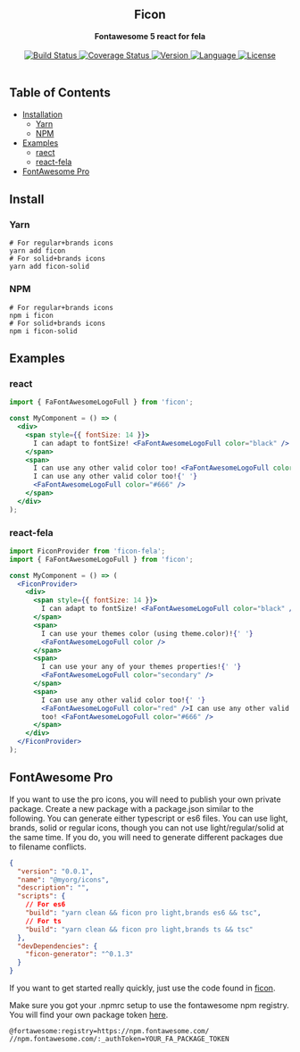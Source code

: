 <div align="center">
  <h2>Ficon</h2>
  <strong>Fontawesome 5 react for fela</strong>
  <br />
  <br />
  <a href="https://travis-ci.org/bkniffler/ficon">
    <img src="https://img.shields.io/travis/bkniffler/ficon.svg?style=flat-square" alt="Build Status">
  </a>
  <a href="https://codecov.io/github/bkniffler/ficon">
    <img src="https://img.shields.io/codecov/c/github/bkniffler/ficon.svg?style=flat-square" alt="Coverage Status">
  </a>
  <a href="https://github.com/bkniffler/ficon">
    <img src="http://img.shields.io/npm/v/ficon.svg?style=flat-square" alt="Version">
  </a>
  <a href="https://github.com/bkniffler/ficon">
    <img src="https://img.shields.io/badge/language-typescript-blue.svg?style=flat-square" alt="Language">
  </a>
  <a href="https://github.com/bkniffler/ficon/master/LICENSE">
    <img src="https://img.shields.io/github/license/bkniffler/ficon.svg?style=flat-square" alt="License">
  </a>
  <br />
  <br />
</div>

## Table of Contents

- [Installation](#install)
  - [Yarn](#yarn)
  - [NPM](#npm)
- [Examples](#examples)
  - [raect](#react)
  - [react-fela](#react-fela)
- [FontAwesome Pro](#pro)

<a name="install"/>

## Install

<a name="yarn"/>

### Yarn

```
# For regular+brands icons
yarn add ficon
# For solid+brands icons
yarn add ficon-solid
```

<a name="npm"/>

### NPM

```
# For regular+brands icons
npm i ficon
# For solid+brands icons
npm i ficon-solid
```

<a name="examples"/>

## Examples

<a name="react"/>

### react

```jsx
import { FaFontAwesomeLogoFull } from 'ficon';

const MyComponent = () => (
  <div>
    <span style={{ fontSize: 14 }}>
      I can adapt to fontSize! <FaFontAwesomeLogoFull color="black" />
    </span>
    <span>
      I can use any other valid color too! <FaFontAwesomeLogoFull color="red" />
      I can use any other valid color too!{' '}
      <FaFontAwesomeLogoFull color="#666" />
    </span>
  </div>
);
```

<a name="react-fela"/>

### react-fela

```jsx
import FiconProvider from 'ficon-fela';
import { FaFontAwesomeLogoFull } from 'ficon';

const MyComponent = () => (
  <FiconProvider>
    <div>
      <span style={{ fontSize: 14 }}>
        I can adapt to fontSize! <FaFontAwesomeLogoFull color="black" />
      </span>
      <span>
        I can use your themes color (using theme.color)!{' '}
        <FaFontAwesomeLogoFull color />
      </span>
      <span>
        I can use your any of your themes properties!{' '}
        <FaFontAwesomeLogoFull color="secondary" />
      </span>
      <span>
        I can use any other valid color too!{' '}
        <FaFontAwesomeLogoFull color="red" />I can use any other valid color
        too! <FaFontAwesomeLogoFull color="#666" />
      </span>
    </div>
  </FiconProvider>
);
```

<a name="pro"/>

## FontAwesome Pro

If you want to use the pro icons, you will need to publish your own private package. Create a new package with a package.json similar to the following. You can generate either typescript or es6 files. You can use light, brands, solid or regular icons, though you can not use light/regular/solid at the same time. If you do, you will need to generate different packages due to filename conflicts.

```json
{
  "version": "0.0.1",
  "name": "@myorg/icons",
  "description": "",
  "scripts": {
    // For es6
    "build": "yarn clean && ficon pro light,brands es6 && tsc",
    // For ts
    "build": "yarn clean && ficon pro light,brands ts && tsc"
  },
  "devDependencies": {
    "ficon-generator": "^0.1.3"
  }
}
```

If you want to get started really quickly, just use the code found in [ficon](https://github.com/bkniffler/ficon/blob/master/packages/ficon).

Make sure you got your .npmrc setup to use the fontawesome npm registry. You will find your own package token [here](https://fontawesome.com/account).

```
@fortawesome:registry=https://npm.fontawesome.com/
//npm.fontawesome.com/:_authToken=YOUR_FA_PACKAGE_TOKEN
```
